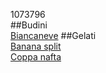 1073796  
##Budini  
[Biancaneve](budini/biancaneve.md)
##Gelati  
[Banana split](gelati/banana_split.md)  
[Coppa nafta](gelati/coppa_nafta.md)  
